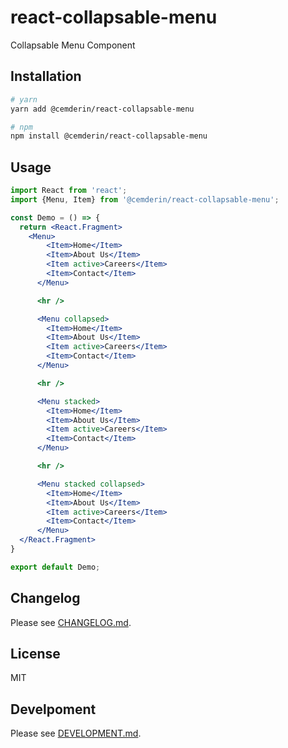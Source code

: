 # react-collapsable-menu

Collapsable Menu Component

## Installation
```bash
# yarn
yarn add @cemderin/react-collapsable-menu

# npm
npm install @cemderin/react-collapsable-menu
```

## Usage

```jsx
import React from 'react';
import {Menu, Item} from '@cemderin/react-collapsable-menu';

const Demo = () => {
  return <React.Fragment>
    <Menu>
        <Item>Home</Item>
        <Item>About Us</Item>
        <Item active>Careers</Item>
        <Item>Contact</Item>
      </Menu>

      <hr />

      <Menu collapsed>
        <Item>Home</Item>
        <Item>About Us</Item>
        <Item active>Careers</Item>
        <Item>Contact</Item>
      </Menu>

      <hr />

      <Menu stacked>
        <Item>Home</Item>
        <Item>About Us</Item>
        <Item active>Careers</Item>
        <Item>Contact</Item>
      </Menu>

      <hr />

      <Menu stacked collapsed>
        <Item>Home</Item>
        <Item>About Us</Item>
        <Item active>Careers</Item>
        <Item>Contact</Item>
      </Menu>
  </React.Fragment>
}

export default Demo;
```
## Changelog
Please see [CHANGELOG.md](./CHANGELOG.md).

## License
MIT

## Develpoment
Please see [DEVELOPMENT.md](./DEVELOPMENT.md).